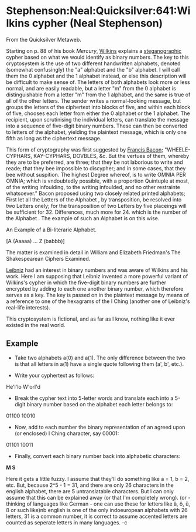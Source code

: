 
# Stephenson:Neal:Quicksilver:641:Wilkins cypher (Neal Stephenson)

From the Quicksilver Metaweb.

Starting on p. 88 of his book *Mercury*, [Wilkins](/john-wilkins) explains a [steganographic](/steganography) cypher based on what we would identify as binary numbers. The key to this cryptosystem is the use of two different handwritten alphabets, denoted (somewhat confusingly) the "a" alphabet and the "b" alphabet. I will call them the 0 alphabet and the 1 alphabet instead, or else this description will be difficult to make sense of. The letters of both alphabets look more or less normal, and are easily readable, but a letter "m" from the 0 alphabet is distinguishable from a letter "m" from the 1 alphabet, and the same is true of all of the other letters. The sender writes a normal-looking message, but groups the letters of the ciphertext into blocks of five, and within each block of five, chooses each letter from either the 0 alphabet or the 1 alphabet. The recipient, upon scrutinising the individual letters, can translate the message into a sequence of five-digit binary numbers. These can then be converted to letters of the alphabet, yielding the plaintext message, which is only one fifth as long as the ciphertext message.

This form of cryptography was first suggested by [Francis Bacon](/francis-bacon); 
"WHEELE-CYPHARS, KAY-CYPHARS, DOVBLES, &c. But the vertues of them, whereby they are to be preferred, are three; that they be not laborious to write and reade; that they bee impossible to discypher; and in some cases, that they bee without suspition. The highest Degree whereof, is to write OMNIA PER OMNIA; which is vndoubtedly possible, with a proportion Quintuple at most, of the writing infoulding, to the writing infoulded, and no other restrainte whatsoever."
Bacon proposed using two closely related printed alphabets;
First let all the Letters of the Alphabet , by transposition, be resolved into two Letters onely; for the transposition of two Letters by five placeings will be sufficient for 32. Differences, much more for 24. which is the number of the Alphabet . The example of such an Alphabet is on this wise.

An Example of a Bi-literarie Alphabet.

[A (Aaaaa) ... Z (babbb)]

The matter is examined in detail in William and Elizabeth Friedman's The Shakespearean Ciphers Examined.

[Leibniz](/gottfried-wilhelm-von-leibniz) had an interest in binary numbers and was aware of Wilkins and his work. Here I am supposing that Leibniz invented a more powerful variant of Wilkins's cypher in which the five-digit binary numbers are further encrypted by adding to each one another binary number, which therefore serves as a key. The key is passed on in the plaintext message by means of a reference to one of the hexagrams of the I Ching (another one of Leibniz's real-life interests).

This cryptosystem is fictional, and as far as I know, nothing like it ever existed in the real world.

## Example



* Take two alphabets a(0) and a(1). The only difference between the two is that all letters in a(1) have a single quote following them (a', b', etc.).


* Write your cyphertext as follows:


 He'l'lo W'orl'd

* Break the cypher text into 5-letter words and translate each into a 5-digit binary number based on the alphabet each letter belongs to:


 01100 10010

* Now, add to each number the binary representation of an agreed upon (or enclosed) I Ching character, say 00001:


 01101 10011

* Finally, convert each binary number back into alphabetic characters:


 **M S**

Here it gets a little fuzzy. I assume that they'll do something like a = 1, b = 2, etc. But, because 2^5 - 1 = 31, and there are only 26 characters in the english alphabet, there are 5 untranslatable characters. But I can only assume that this can be explained away (or that I'm completely wrong).
(or - thinking of languages like German - one can use these for letters like ä, ö, ü, ß or such like)nb english is one of the only indoeuropean alphabets with 26 letters, 31 is a common number, it is correct to assume accented letters are counted as seperate letters in many languages. -c
